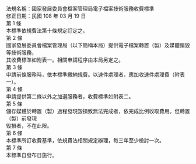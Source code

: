 法規名稱：國家發展委員會檔案管理局電子檔案技術服務收費標準  
修正日期：民國 108 年 03 月 19 日  
第 1 條  
本標準依規費法第十條規定訂定之。  
第 2 條  
國家發展委員會檔案管理局（以下簡稱本局）提供電子檔案轉置（製）及媒體銷毀等技術服務，  
其收費標準如附表一。相關申請程序由本局另定之。  
第 3 條  
申請前條服務時，依本標準繳納規費。以速件處理者，應加收速件處理費（附表一）。  
第 4 條  
申請提供第二條以外之加選服務者，收費標準如附表二。  
第 5 條  
儲存媒體於轉置（製）過程發現毀損致無法完成者，依完成比例收取費用。但轉置（製）前發現  
毀損者，不在此限。  
第 6 條  
本標準所訂收費基準，依規費法相關規定辦理，每三年至少檢討一次。  
第 7 條  
本標準自發布日施行。  


